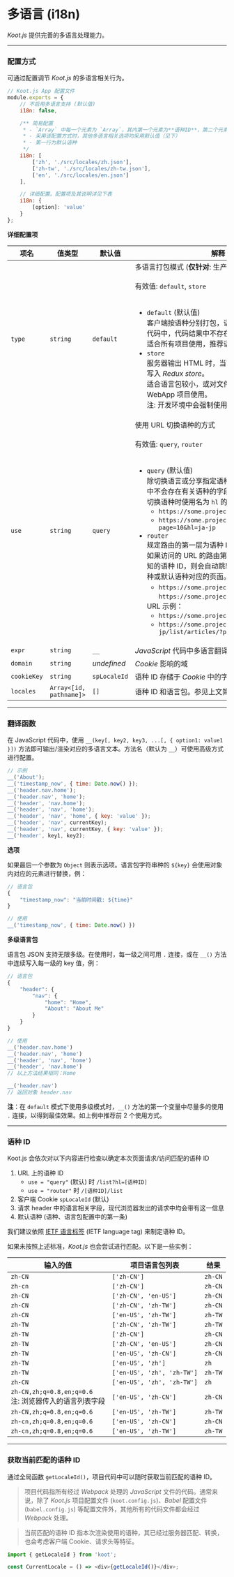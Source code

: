 # 多语言 (i18n)

_Koot.js_ 提供完善的多语言处理能力。

---

### 配置方式

可通过配置调节 _Koot.js_ 的多语言相关行为。

```javascript
// Koot.js App 配置文件
module.exports = {
    // 不启用多语言支持 (默认值)
    i18n: false,

    /** 简易配置
     * - `Array` 中每一个元素为 `Array`，其内第一个元素为**语种ID**，第二个元素为**语言包文件路径**
     * - 采用该配置方式时，其他多语言相关选项均采用默认值（见下）
     * - 第一行为默认语种
     */
    i18n: [
        ['zh', './src/locales/zh.json'],
        ['zh-tw', './src/locales/zh-tw.json'],
        ['en', './src/locales/en.json']
    ],

    // 详细配置。配置项及其说明详见下表
    i18n: {
        [option]: 'value'
    }
};
```

**详细配置项**

| 项名        | 值类型                  | 默认值       | 解释                                                                                                                                                                                                                                                                                                                                                                                                                                                                                                                                                                                                                                                                                                   |
| ----------- | ----------------------- | ------------ | ------------------------------------------------------------------------------------------------------------------------------------------------------------------------------------------------------------------------------------------------------------------------------------------------------------------------------------------------------------------------------------------------------------------------------------------------------------------------------------------------------------------------------------------------------------------------------------------------------------------------------------------------------------------------------------------------------ |
| `type`      | `string`                | `default`    | 多语言打包模式 (**仅针对**: 生产环境)<br><br>有效值: `default`, `store`<br><br><ul><li>`default` (默认值)<br>客户端按语种分别打包，语言包内容会直接打入到代码中，代码结果中不存在“语言包对象”。<br>适合所有项目使用，推荐语言包较大的项目使用。<li>`store`<br>服务器输出 HTML 时，当前语种的语言包对象会写入 _Redux store_。<br>适合语言包较小，或对文件/请求体积不敏感的 WebApp 项目使用。<br>注: 开发环境中会强制使用这一模式。</ul>                                                                                                                                                                                                                                                                 |
| `use`       | `string`                | `query`      | 使用 URL 切换语种的方式<br><br>有效值: `query`, `router`<br><br><ul><li>`query` (默认值)<br>除切换语言或分享指定语种链接等情况外，URL 中不会存在有关语种的字段。<br>切换语种时使用名为 `hl` 的 URL 参数，如：<ul><li>`https://some.project.com/?hl=zh-cn`<li>`https://some.project.com/list/articles/?page=10&hl=ja-jp`</ul><li>`router`<br>规定路由的第一层为语种 ID。<br>如果访问的 URL 的路由第一层不是项目设定的已知的语种 ID，则会自动跳转到最近一次访问的语种或默认语种对应的页面。<ul><li>`https://some.project.com/` 自动跳转到 `https://some.project.com/zh-cn/`</ul>URL 示例：<ul><li>`https://some.project.com/zh-cn/`<li>`https://some.project.com/ja-jp/list/articles/?page=10`</ul></ul> |
| `expr`      | `string`                | `__`         | _JavaScript_ 代码中多语言翻译方法名                                                                                                                                                                                                                                                                                                                                                                                                                                                                                                                                                                                                                                                                    |
| `domain`    | `string`                | _undefined_  | _Cookie_ 影响的域                                                                                                                                                                                                                                                                                                                                                                                                                                                                                                                                                                                                                                                                                      |
| `cookieKey` | `string`                | `spLocaleId` | 语种 ID 存储于 _Cookie_ 中的字段名                                                                                                                                                                                                                                                                                                                                                                                                                                                                                                                                                                                                                                                                     |
| `locales`   | `Array<[id, pathname]>` | `[]`         | 语种 ID 和语言包。参见上文简易配置                                                                                                                                                                                                                                                                                                                                                                                                                                                                                                                                                                                                                                                                     |

---

### 翻译函数

在 JavaScript 代码中，使用 `__(key[, key2, key3, ...[, { option1: value1 }])` 方法即可输出/渲染对应的多语言文本。方法名（默认为 `__`）可使用高级方式进行配置。

```javascript
// 示例
__('About');
__('timestamp_now', { time: Date.now() });
__('header.nav.home');
__('header.nav', 'home');
__('header', 'nav.home');
__('header', 'nav', 'home');
__('header', 'nav', 'home', { key: 'value' });
__('header', 'nav', currentKey);
__('header', 'nav', currentKey, { key: 'value' });
__('header', key1, key2);
```

**选项**

如果最后一个参数为 `Object` 则表示选项。语言包字符串种的 `${key}` 会使用对象内对应的元素进行替换，例：

```javascript
// 语言包
{
    "timestamp_now": "当前时间戳: ${time}"
}

// 使用
__('timestamp_now', { time: Date.now() })
```

**多级语言包**

语言包 JSON 支持无限多级。在使用时，每一级之间可用 `.` 连接，或在 `__()` 方法中连续写入每一级的 key 值，例：

```javascript
// 语言包
{
    "header": {
        "nav": {
            "home": "Home",
            "About": "About Me"
        }
    }
}

// 使用
__('header.nav.home')
__('header.nav', 'home')
__('header', 'nav', 'home')
__('header', 'nav.home')
// 以上方法结果相同：Home

__('header.nav')
// 返回对象 header.nav
```

**注**：在 `default` 模式下使用多级模式时，`__()` 方法的第一个变量中尽量多的使用 `.` 连接，以得到最佳效果。如上例中推荐前 2 个使用方式。

---

### 语种 ID

Koot.js 会依次对以下内容进行检查以确定本次页面请求/访问匹配的语种 ID

1. URL 上的语种 ID
    - `use = "query"` (默认) 时 `/list?hl=[语种ID]`
    - `use = "router"` 时 `/[语种ID]/list`
2. 客户端 Cookie `spLocaleId` (默认)
3. 请求 header 中的语言相关字段，现代浏览器发出的请求中均会带有这一信息
4. 默认语种 (语种、语言包配置中的第一条)

我们建议依照 [IETF 语言标签](https://zh.wikipedia.org/wiki/IETF%E8%AA%9E%E8%A8%80%E6%A8%99%E7%B1%A4) (IETF language tag) 来制定语种 ID。

如果未按照上述标准，_Koot.js_ 也会尝试进行匹配。以下是一些实例：

| 输入的值                                                  | 项目语言包列表             | 结果    |
| --------------------------------------------------------- | -------------------------- | ------- |
| `zh-CN`                                                   | `['zh-CN']`                | `zh-CN` |
| `zh-cn`                                                   | `['zh-CN']`                | `zh-CN` |
| `zh-CN`                                                   | `['zh-CN', 'en-US']`       | `zh-CN` |
| `zh-CN`                                                   | `['zh-CN', 'zh-TW']`       | `zh-CN` |
| `zh-CN`                                                   | `['en-US', 'zh-TW']`       | `zh-TW` |
| `zh-TW`                                                   | `['zh-CN', 'zh-TW']`       | `zh-TW` |
| `zh-TW`                                                   | `['zh-CN']`                | `zh-CN` |
| `zh-TW`                                                   | `['zh-CN', 'en-US']`       | `zh-CN` |
| `zh-TW`                                                   | `['en-US', 'zh-CN']`       | `zh-CN` |
| `zh-TW`                                                   | `['en-US', 'zh']`          | `zh`    |
| `zh-TW`                                                   | `['en-US', 'zh', 'zh-TW']` | `zh-TW` |
| `zh-CN`                                                   | `['en-US', 'zh', 'zh-TW']` | `zh`    |
| `zh-CN,zh;q=0.8,en;q=0.6`<br>注: 浏览器传入的语言列表字段 | `['en-US', 'zh-CN']`       | `zh-CN` |
| `zh-CN,zh;q=0.8,en;q=0.6`                                 | `['en-US', 'zh-TW']`       | `zh-TW` |
| `zh-cn,zh;q=0.8,en;q=0.6`                                 | `['en-US', 'zh-CN']`       | `zh-CN` |
| `zh-cn,zh;q=0.8,en;q=0.6`                                 | `['en-US', 'zh-TW']`       | `zh-TW` |

---

### 获取当前匹配的语种 ID

通过全局函数 `getLocaleId()`，项目代码中可以随时获取当前匹配的语种 ID。

> 项目代码指所有经过 _Webpack_ 处理的 _JavaScript_ 文件的代码。通常来说，除了 _Koot.js_ 项目配置文件 (`koot.config.js`)、_Babel_ 配置文件 (`babel.config.js`) 等配置文件外，其他所有的代码文件都会经过 _Webpack_ 处理。

> 当前匹配的语种 ID 指本次渲染使用的语种，其已经过服务器匹配、转换，也会考虑客户端 Cookie、请求头等特征。

```javascript
import { getLocaleId } from 'koot';

const CurrentLocale = () => <div>{getLocaleId()}</div>;
```
